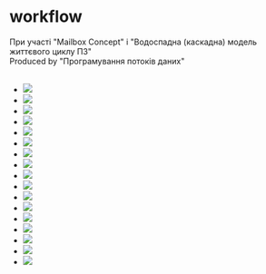 # workflow

При участі "Mailbox Concept" і "Водоспадна (каскадна) модель життєвого циклу ПЗ"
<br>Produced by "Програмування потоків даних"
<br><br>
<ul>
  <li><a href="https://pin.it/7oc2o5h" target="_blank" title="https://dribbble.com/shots/12776916-Mailbox-Concept-Application"><img src="https://i.pinimg.com/564x/37/e7/52/37e7524c8e22c1d38740dd25800e3c04.jpg"></li>
  <li><a href="https://pin.it/1SY0gQl" target="_blank"><img src="https://i.pinimg.com/originals/f6/49/ad/f649ad1efa84ed862edfa35362020f2c.png"></li>
    
  <li><a href="https://pin.it/66XPpdq" target="_blank"><img src="https://i.pinimg.com/originals/e1/76/35/e176351009111d51deb56794cfbf1d8a.jpg"></li>
    

  <li><a href="https://pin.it/2JvGNHh" target="_blank" title="https://dribbble.com/shots/14144874-To-Do-List-App-pt-3"><img src="https://i.pinimg.com/564x/a1/d5/1b/a1d51b344065d9efd082c0690bce00e9.jpg"></li>
    
    
  <li><a href="https://pin.it/3GYspex" target="_blank"><img src="https://i.pinimg.com/originals/07/a1/4d/07a14d3deb5d688efd6d2c560942f0cb.jpg"></li>


  <li><a href="https://pin.it/3x1xiq2" target="_blank"><img src="https://i.pinimg.com/originals/57/2c/37/572c3737d441f8329265d139dd5a8bc0.gif"></li>


  <li><a href="https://pin.it/4t8cCLx" target="_blank" title="https://dribbble.com/shots/3688536-Nested-table-display"><img src="https://i.pinimg.com/564x/48/71/6a/48716af9b0d9ff0acb218d60f52d9f9e.jpg"></li>  


  <li><a href="https://pin.it/7zVLKtz" target="_blank" title="https://dribbble.com/shots/17285744-One-Design-System"><img src="https://i.pinimg.com/564x/47/13/0b/47130bc7c3049b7e9451a5553c2697ba.jpg"></li>  


  <li><a href="https://pin.it/61dL6wc" target="_blank" title="https://dribbble.com/shots/6725101-Fluent-Dark-UI"><img src="https://i.pinimg.com/originals/55/65/68/55656849eb062a8462dbd3ad77722d94.gif"></li>  
  
  <li><a href="https://pin.it/6Qi0hOc" target="_blank" title="https://dribbble.com/shots/5352658-Edit-User-Admin-Interface"><img src="https://i.pinimg.com/564x/f4/52/e6/f452e60deed096c8ded3d8edde140b93.jpg"></li>
    
  <li><a href="https://pin.it/4tT0v9c" target="_blank" title="https://dribbble.com/shots/7192152-Interactive-Organizational-Management"><img src="https://i.pinimg.com/564x/ca/57/1a/ca571adf43d340453b85284496b18277.jpg"></li> 

  <li><a href="https://pin.it/6U2c1XJ" target="_blank" title="https://www.behance.net/gallery/127387987/Farmly-One-stop-shop-SaaS-tool-for-farmers"><img src="https://i.pinimg.com/564x/9a/36/93/9a3693736de163d169b9aa274a2c017e.jpg"></li> 
    
  <li><a href="https://pin.it/4r8z9Bv" target="_blank" title="https://pbs.twimg.com/media/FLqbfnOX0Ac0sUn?format=jpg&name=large"><img src="https://i.pinimg.com/564x/29/ec/8b/29ec8bc426328ddafce3378aa24633cf.jpg"></li> 
  
  <li><a href="https://pin.it/69T19Sg" target="_blank" title="https://webkid.io/blog/datablocks-node-based-editor-data-processing-visualization/"><img src="https://i.pinimg.com/564x/8c/5f/ae/8c5fae62db487007148f47ce9b305a03.jpg"></li> 
  
  
  <li><a href="https://pin.it/69T19Sg" target="_blank" title="https://webkid.io/blog/datablocks-node-based-editor-data-processing-visualization/"><img src="https://i.pinimg.com/564x/8c/5f/ae/8c5fae62db487007148f47ce9b305a03.jpg"></li> 
  
  
  <li><a href="https://pin.it/76PUXNn" target="_blank" title="https://dribbble.com/shots/5806161-Magic-Scenario"><img src="https://i.pinimg.com/564x/15/b5/fc/15b5fc53f717aa1dcb7dd02945aa85ad.jpg"></li> 
  
  <li><a href="https://pin.it/3PQB1Qj" target="_blank" title="https://dribbble.com/shots/17796734-Minimal-Sidebar-Navigation-02"><img src="https://i.pinimg.com/564x/94/f3/81/94f38112dea712c11ca5cd0a324a7094.jpg"></li> 
    
</ul>
